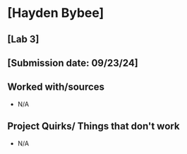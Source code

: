 # [Hayden Bybee]
## [Lab 3]
## [Submission date: 09/23/24]
## Worked with/sources 
* N/A
## Project Quirks/ Things that don't work
* N/A
